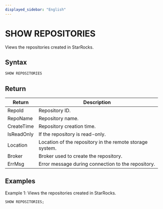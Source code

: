 ```yaml
---
displayed_sidebar: "English"
---
```


# SHOW REPOSITORIES

Views the repositories created in StarRocks.

## Syntax

```SQL
SHOW REPOSITORIES
```

## Return

| **Return** | **Description**                                          |
| ---------- | -------------------------------------------------------- |
| RepoId     | Repository ID.                                           |
| RepoName   | Repository name.                                         |
| CreateTime | Repository creation time.                                |
| IsReadOnly | If the repository is read-only.                          |
| Location   | Location of the repository in the remote storage system. |
| Broker     | Broker used to create the repository.                    |
| ErrMsg     | Error message during connection to the repository.       |

## Examples

Example 1: Views the repositories created in StarRocks.

```SQL
SHOW REPOSITORIES;
```
